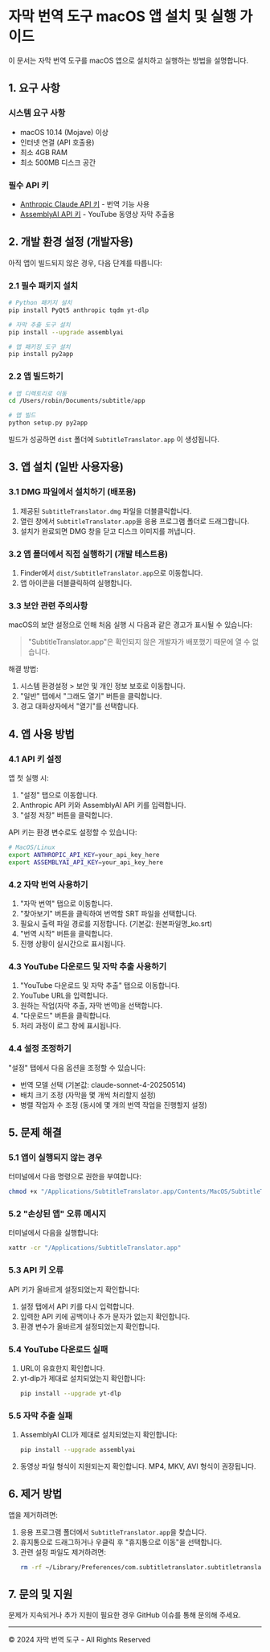 # 자막 번역 도구 macOS 앱 설치 및 실행 가이드

이 문서는 자막 번역 도구를 macOS 앱으로 설치하고 실행하는 방법을 설명합니다.

## 1. 요구 사항

### 시스템 요구 사항
- macOS 10.14 (Mojave) 이상
- 인터넷 연결 (API 호출용)
- 최소 4GB RAM
- 최소 500MB 디스크 공간

### 필수 API 키
- [Anthropic Claude API 키](https://anthropic.com/) - 번역 기능 사용
- [AssemblyAI API 키](https://www.assemblyai.com/) - YouTube 동영상 자막 추출용

## 2. 개발 환경 설정 (개발자용)

아직 앱이 빌드되지 않은 경우, 다음 단계를 따릅니다:

### 2.1 필수 패키지 설치

```bash
# Python 패키지 설치
pip install PyQt5 anthropic tqdm yt-dlp

# 자막 추출 도구 설치
pip install --upgrade assemblyai

# 앱 패키징 도구 설치
pip install py2app
```

### 2.2 앱 빌드하기

```bash
# 앱 디렉토리로 이동
cd /Users/robin/Documents/subtitle/app

# 앱 빌드
python setup.py py2app
```

빌드가 성공하면 `dist` 폴더에 `SubtitleTranslator.app` 이 생성됩니다.

## 3. 앱 설치 (일반 사용자용)

### 3.1 DMG 파일에서 설치하기 (배포용)

1. 제공된 `SubtitleTranslator.dmg` 파일을 더블클릭합니다.
2. 열린 창에서 `SubtitleTranslator.app`을 응용 프로그램 폴더로 드래그합니다.
3. 설치가 완료되면 DMG 창을 닫고 디스크 이미지를 꺼냅니다.

### 3.2 앱 폴더에서 직접 실행하기 (개발 테스트용)

1. Finder에서 `dist/SubtitleTranslator.app`으로 이동합니다.
2. 앱 아이콘을 더블클릭하여 실행합니다.

### 3.3 보안 관련 주의사항

macOS의 보안 설정으로 인해 처음 실행 시 다음과 같은 경고가 표시될 수 있습니다:
> "SubtitleTranslator.app"은 확인되지 않은 개발자가 배포했기 때문에 열 수 없습니다.

해결 방법:
1. 시스템 환경설정 > 보안 및 개인 정보 보호로 이동합니다.
2. "일반" 탭에서 "그래도 열기" 버튼을 클릭합니다.
3. 경고 대화상자에서 "열기"를 선택합니다.

## 4. 앱 사용 방법

### 4.1 API 키 설정

앱 첫 실행 시:
1. "설정" 탭으로 이동합니다.
2. Anthropic API 키와 AssemblyAI API 키를 입력합니다.
3. "설정 저장" 버튼을 클릭합니다.

API 키는 환경 변수로도 설정할 수 있습니다:

```bash
# MacOS/Linux
export ANTHROPIC_API_KEY=your_api_key_here
export ASSEMBLYAI_API_KEY=your_api_key_here
```

### 4.2 자막 번역 사용하기

1. "자막 번역" 탭으로 이동합니다.
2. "찾아보기" 버튼을 클릭하여 번역할 SRT 파일을 선택합니다.
3. 필요시 출력 파일 경로를 지정합니다. (기본값: 원본파일명_ko.srt)
4. "번역 시작" 버튼을 클릭합니다.
5. 진행 상황이 실시간으로 표시됩니다.

### 4.3 YouTube 다운로드 및 자막 추출 사용하기

1. "YouTube 다운로드 및 자막 추출" 탭으로 이동합니다.
2. YouTube URL을 입력합니다.
3. 원하는 작업(자막 추출, 자막 번역)을 선택합니다.
4. "다운로드" 버튼을 클릭합니다.
5. 처리 과정이 로그 창에 표시됩니다.

### 4.4 설정 조정하기

"설정" 탭에서 다음 옵션을 조정할 수 있습니다:
- 번역 모델 선택 (기본값: claude-sonnet-4-20250514)
- 배치 크기 조정 (자막을 몇 개씩 처리할지 설정)
- 병렬 작업자 수 조정 (동시에 몇 개의 번역 작업을 진행할지 설정)

## 5. 문제 해결

### 5.1 앱이 실행되지 않는 경우

터미널에서 다음 명령으로 권한을 부여합니다:
```bash
chmod +x "/Applications/SubtitleTranslator.app/Contents/MacOS/SubtitleTranslator"
```

### 5.2 "손상된 앱" 오류 메시지

터미널에서 다음을 실행합니다:
```bash
xattr -cr "/Applications/SubtitleTranslator.app"
```

### 5.3 API 키 오류

API 키가 올바르게 설정되었는지 확인합니다:
1. 설정 탭에서 API 키를 다시 입력합니다.
2. 입력한 API 키에 공백이나 추가 문자가 없는지 확인합니다.
3. 환경 변수가 올바르게 설정되었는지 확인합니다.

### 5.4 YouTube 다운로드 실패

1. URL이 유효한지 확인합니다.
2. yt-dlp가 제대로 설치되었는지 확인합니다:
   ```bash
   pip install --upgrade yt-dlp
   ```

### 5.5 자막 추출 실패

1. AssemblyAI CLI가 제대로 설치되었는지 확인합니다:
   ```bash
   pip install --upgrade assemblyai
   ```
2. 동영상 파일 형식이 지원되는지 확인합니다. MP4, MKV, AVI 형식이 권장됩니다.

## 6. 제거 방법

앱을 제거하려면:
1. 응용 프로그램 폴더에서 `SubtitleTranslator.app`을 찾습니다.
2. 휴지통으로 드래그하거나 우클릭 후 "휴지통으로 이동"을 선택합니다.
3. 관련 설정 파일도 제거하려면:
   ```bash
   rm -rf ~/Library/Preferences/com.subtitletranslator.subtitletranslator.plist
   ```

## 7. 문의 및 지원

문제가 지속되거나 추가 지원이 필요한 경우 GitHub 이슈를 통해 문의해 주세요.

---

© 2024 자막 번역 도구 - All Rights Reserved